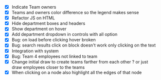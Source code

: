 - [x] Indicate Team owners
- [x] Teams and owners color difference so the legend makes sense
- [x] Refactor JS on HTML
- [x] Hide department boxes and headers
- [x] Show department on hover
- [x] Add department dropdown in controls with all option
- [x] Bug: on load before clicking hover broken
- [x] Bug: search results click on block doesn't work only clicking on the text
- [x] Integration with system
- [x] Bug: Team 4 employees not linked to team
- [x] Change initial draw to create teams farther from each other ? or just draw employees closer to the teams
- [x] When clicking on a node also highlight all the edges of that node